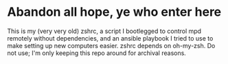 # Abandon all hope, ye who enter here
This is my (very very old) zshrc, a script I bootlegged to control mpd remotely without dependencies, and an ansible playbook I tried to use to make setting up new computers easier. zshrc depends on oh-my-zsh. Do not use; I'm only keeping this repo around for archival reasons.
